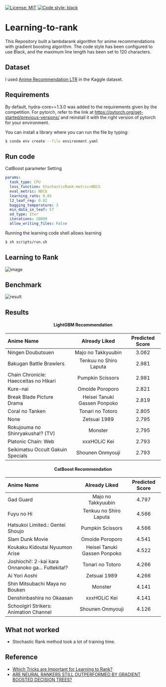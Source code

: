 [![License: MIT](https://img.shields.io/badge/License-MIT-yellow.svg)](https://opensource.org/licenses/MIT) [![Code style: black](https://img.shields.io/badge/code%20style-black-000000.svg)](https://github.com/psf/black)  
# Learning-to-rank
This Repository built a lambdarank algorithm for anime recommendations with gradient boosting algorithm.
The code style has been configured to use Black, and the maximum line length has been set to 120 characters.

## Dataset
I used [Anime Recommendation LTR](https://www.kaggle.com/datasets/ransakaravihara/anime-recommendation-ltr-dataset) in the Kaggle dataset.

## Requirements
By default, hydra-core==1.3.0 was added to the requirements given by the competition. For pytorch, refer to the link at https://pytorch.org/get-started/previous-versions/ and reinstall it with the right version of pytorch for your environment.

You can install a library where you can run the file by typing:
```sh
$ conda env create --file environment.yaml
```

## Run code
CatBoost parameter Setting
```yaml
params:
  task_type: CPU
  loss_function: StochasticRank:metric=NDCG
  eval_metric: NDCG
  learning_rate: 0.05
  l2_leaf_reg: 0.02
  bagging_temperature: 3
  min_data_in_leaf: 57
  od_type: Iter
  iterations: 20000
  allow_writing_files: False
```

Running the learning code shell allows learning
```sh
$ sh scripts/run.sh
```


## Learning to Rank
![image](https://github.com/ds-wook/learning-to-rank/assets/46340424/2ff9bbb4-4b21-4c00-87ad-47d140426dc7)


## Benchmark
![result](https://github.com/ds-wook/learning-to-rank/assets/46340424/9313523d-46e2-404c-99f7-f3e92bc2eae6)


## Results

#### <div align="center"> LightGBM Recommendation </div>
|               Anime Name              |        Already Liked         | Predicted Score |
|:--------------------------------------|:----------------------------:|:---------------:|
|           Ningen Doubutsuen           |      Majo no Takkyuubin      |      3.062      |
|        Bakugan Battle Brawlers        |    Tenkuu no Shiro Laputa    |      2.981      |
| Chain Chronicle: Haecceitas no Hikari |       Pumpkin Scissors       |      2.981      |
|                Kure-nai               |       Omoide Poroporo        |      2.821      |
|       Break Blade Picture Drama       | Heisei Tanuki Gassen Ponpoko |      2.819      |
|            Coral no Tanken            |       Tonari no Totoro       |      2.805      |
|                  None                 |         Zetsuai 1989         |      2.795      |
|    Rokujouma no Shinryakusha!? (TV)   |           Monster            |      2.795      |
|          Platonic Chain: Web          |         xxxHOLiC Kei         |      2.793      |
|   Seikimatsu Occult Gakuin Specials   |       Shounen Onmyouji       |      2.793      |


#### <div align="center"> CatBoost Recommendation </div>

|                     Anime Name                    |        Already Liked         | Predicted Score |
|:--------------------------------------------------|:----------------------------:|:---------------:|
|                     Gad Guard                     |      Majo no Takkyuubin      |      4.797      |
|                     Fuyu no Hi                    |    Tenkuu no Shiro Laputa    |      4.566      |
|          Hatsukoi Limited.: Gentei Shoujo         |       Pumpkin Scissors       |      4.566      |
|                  Slam Dunk Movie                  |       Omoide Poroporo        |      4.541      |
|           Koukaku Kidoutai Nyuumon Arise          | Heisei Tanuki Gassen Ponpoko |      4.522      |
| Joshiochi!: 2-kai kara Onnanoko ga... Futtekita!? |       Tonari no Totoro       |      4.266      |
|                   Ai Yori Aoshi                   |         Zetsuai 1989         |      4.266      |
|           Shin Mitsubachi Maya no Bouken          |           Monster            |      4.141      |
|             Denshinbashira no Okaasan             |         xxxHOLiC Kei         |      4.141      |
|       Schoolgirl Strikers: Animation Channel      |       Shounen Onmyouji       |      4.126      |



## What not worked
+ Stochastic Rank method took a lot of training time.


## Reference
+ [Which Tricks are Important for Learning to Rank?](https://openreview.net/pdf?id=MXfTQp8bZF)
+ [ARE NEURAL RANKERS STILL OUTPERFORMED BY GRADIENT BOOSTED DECISION TREES?](https://openreview.net/pdf?id=Ut1vF_q_vC)